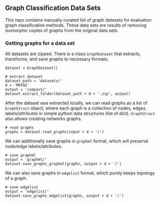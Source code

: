 ## Graph Classification Data Sets

This repo contains manually curated list of graph datasets for evaluation graph classification methods. 
These data sets are results of removing isomorphic copies of graphs from the original data sets. 

### Getting graphs for a data set
All datasets are zipped. There is a class ``GraphDataset`` that extracts, transforms, and save graphs to necessary formats.


    dataset = GraphDataset()
    
    # extract dataset
    dataset_path = 'datasets/'
    d = 'MUTAG'
    output = 'compact/'
    dataset.extract_folder(dataset_path + d + '.zip', output)
  
After the dataset was extracted locally, we can read graphs as a list of ``GraphStruct`` object, where
each graph is a collection of nodes, edges, labels/attributes in simple python data structures (list of dict). 
``GraphStruct`` also allows creating networkx graphs.  
    
    # read graphs
    graphs = dataset.read_graphs(input + d + '/')
    
We can additionally save graphs in ``graphml`` format, which will preserve node/edge labels/attributes.
 
    # save graphml
    output = 'graphml/'
    dataset.save_graphs_graphml(graphs, output + d + '/')
    
We can also save graphs in ``edgelist`` format, which purely keeps topology of a graph. 

    # save edgelist
    output = 'edgelist/'
    dataset.save_graphs_edgelist(graphs, output + d + '/') 
